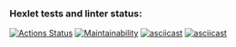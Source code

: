 ### Hexlet tests and linter status:
[![Actions Status](https://github.com/ecreenaa/frontend-project-44/workflows/hexlet-check/badge.svg)](https://github.com/ecreenaa/frontend-project-44/actions)
[![Maintainability](https://api.codeclimate.com/v1/badges/020acbacfa47ae311ff1/maintainability)](https://codeclimate.com/github/ecreenaa/frontend-project-44/maintainability)
[![asciicast](https://asciinema.org/a/BCMEmJGVd0ZnTFcwMjpjDrled.svg)](https://asciinema.org/a/BCMEmJGVd0ZnTFcwMjpjDrled)
[![asciicast](https://asciinema.org/a/jWx2fdk8TI60NSHcOnzYhkLRs)](https://asciinema.org/a/jWx2fdk8TI60NSHcOnzYhkLRs)